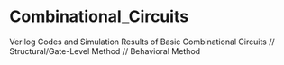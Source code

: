 # Combinational_Circuits
Verilog Codes and Simulation Results of Basic Combinational Circuits
// Structural/Gate-Level Method
// Behavioral Method 
